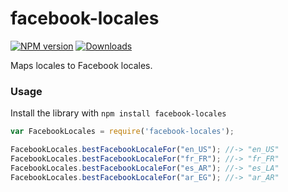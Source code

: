 # facebook-locales

[![NPM version][npm-image]][npm-url] [![Downloads][downloads-image]][npm-url]

Maps locales to Facebook locales.

### Usage
Install the library with `npm install facebook-locales`

```javascript
var FacebookLocales = require('facebook-locales');

FacebookLocales.bestFacebookLocaleFor("en_US"); //-> "en_US"
FacebookLocales.bestFacebookLocaleFor("fr_FR"); //-> "fr_FR"
FacebookLocales.bestFacebookLocaleFor("es_AR"); //-> "es_LA"
FacebookLocales.bestFacebookLocaleFor("ar_EG"); //-> "ar_AR"
```

[downloads-image]: https://img.shields.io/npm/dm/facebook-locales.svg

[npm-url]: https://npmjs.org/package/facebook-locales
[npm-image]: https://img.shields.io/npm/v/facebook-locales.svg
